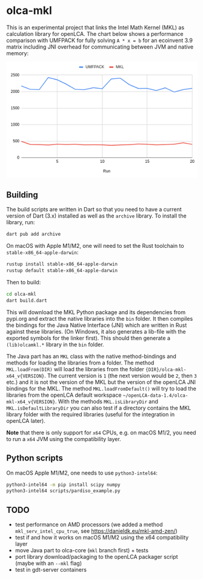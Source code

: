 # olca-mkl

This is an experimental project that links the Intel Math Kernel (MKL) as calculation library for openLCA. The chart below shows a performance comparison with UMFPACK for fully solving `A * x = b` for an ecoinvent 3.9 matrix including JNI overhead for communicating between JVM and native memory:

![Performance comparison UMFPACK vs MKL](./performance.png)

## Building

The build scripts are written in Dart so that you need to have a current version of Dart (3.x) installed as well as the `archive`
library. To install the library, run:
```bash
dart pub add archive
```

On macOS with Apple M1/M2, one will need to set the Rust toolchain to `stable-x86_64-apple-darwin`:
```bash
rustup install stable-x86_64-apple-darwin
rustup default stable-x86_64-apple-darwin
```

Then to build:

```bash
cd olca-mkl
dart build.dart
```

This will download the MKL Python package and its dependencies from pypi.org and extract the native libraries into the `bin` folder. It then compiles the bindings for the Java Native Interface (JNI) which are written in Rust against these libraries. (On Windows, it also generates a lib-file with the exported symbols for the linker first). This should then generate a `(lib)olcamkl.*` library in the `bin` folder.

The Java part has an `MKL` class with the native method-bindings and methods for loading the libraries from a folder. The method `MKL.loadFrom(DIR)` will load the libraries from the folder `{DIR}/olca-mkl-x64_v{VERSION}`. The current version is `1` (the next version would be `2`, then `3` etc.) and it is not the version of the MKL but the version of the openLCA JNI bindings for the MKL. The method `MKL.loadFromDefault()` will try to load the libraries from the openLCA default workspace `~/openLCA-data-1.4/olca-mkl-x64_v{VERSION}`. With the methods `MKL.isLibraryDir` and `MKL.isDefaultLibraryDir` you can also test if a directory contains the MKL library folder with the required libraries (useful for the integration in openLCA later).

**Note** that there is only support for `x64` CPUs, e.g.  on macOS M1/2, you need to run a `x64` JVM using the compatibility layer.

## Python scripts

On macOS Apple M1/M2, one needs to use `python3-intel64`:

```bash
python3-intel64 -m pip install scipy numpy
python3-intel64 scripts/pardiso_example.py
```

## TODO

* test performance on AMD processors (we added a method `mkl_serv_intel_cpu_true`, see https://danieldk.eu/mkl-amd-zen/)
* test if and how it works on macOS M1/M2 using the x64 compatibility layer
* move Java part to olca-core (`mkl` branch first) + tests
* port library download/packaging to the openLCA packager script (maybe with an `--mkl` flag)
* test in gdt-server containers
